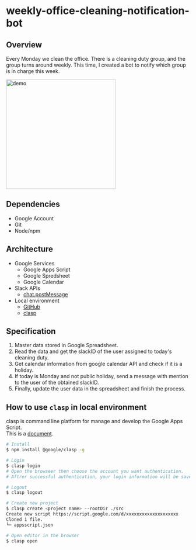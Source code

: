 # weekly-office-cleaning-notification-bot

## Overview
Every Monday we clean the office. There is a cleaning duty group, and the group turns around weekly.
This time, I created a bot to notify which group is in charge this week.

<img alt="demo" width="300" src="https://user-images.githubusercontent.com/38056766/75618359-506e5080-5bb0-11ea-8945-4710a729b51a.png">

## Dependencies
- Google Account
- Git
- Node/npm

## Architecture
- Google Services
    - Google Apps Script
    - Google Spredsheet
    - Google Calendar
- Slack APIs
    - [chat.postMessage](https://api.slack.com/methods/chat.postMessage)
- Local environment
    - [GitHub](https://github.com)
    - [clasp](https://github.com/google/clasp)

## Specification
1. Master data stored in Google Spreadsheet.
2. Read the data and get the slackID of the user assigned to today's cleaning duty.
3. Get calendar information from google calendar API and check if it is a holiday.
4. If today is Monday and not public holiday, send a message with mention to the user of the obtained slackID.
5. Finally, update the user data in the spreadsheet and finish the process.

## How to use `clasp` in local environment
clasp is command line platform for manage and develop the Google Apps Script.<br>
This is a [document](https://developers.google.com/apps-script/guides/clasp).

```sh
# Install
$ npm install @google/clasp -g 

# Login 
$ clasp login
# Open the browseer then choose the account you want authentication.
# Aftrer successful authentication, your login information will be saved in `~/.clasprc.json`

# Logout
$ clasp logout

# Create new project
$ clasp create <project name> --rootDir ./src
Create new script https://script.google.com/d/xxxxxxxxxxxxxxxxxxxx
Cloned 1 file.
└─ appsscript.json

# Open editor in the browser
$ clasp open
```

